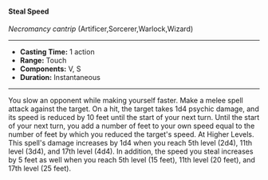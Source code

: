 #### Steal Speed
*Necromancy cantrip* (Artificer,Sorcerer,Warlock,Wizard)
___
- **Casting Time:** 1 action
- **Range:** Touch
- **Components:** V, S
- **Duration:** Instantaneous
---
You slow an opponent while making yourself faster.
Make a melee spell attack against the target. On a
hit, the target takes 1d4 psychic damage, and its
speed is reduced by 10 feet until the start of your
next turn. Until the start of your next turn, you add
a number of feet to your own speed equal to the
number of feet by which you reduced the target's
speed.
At Higher Levels.  This spell's damage increases
by 1d4 when you reach 5th level (2d4), 11th level
(3d4), and 17th level (4d4). In addition, the speed
you steal increases by 5 feet as well when you reach
5th level (15 feet), 11th level (20 feet), and 17th level
(25 feet).
